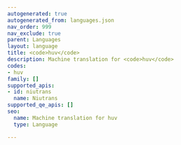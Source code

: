 ```yaml
---
autogenerated: true
autogenerated_from: languages.json
nav_order: 999
nav_exclude: true
parent: Languages
layout: language
title: <code>huv</code>
description: Machine translation for <code>huv</code>
codes:
- huv
family: []
supported_apis:
- id: niutrans
  name: Niutrans
supported_qe_apis: []
seo:
  name: Machine translation for huv
  type: Language

---
```



